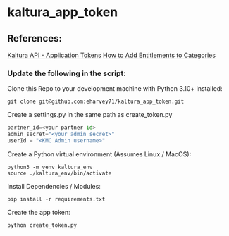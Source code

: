 # kaltura_app_token

## References:
[Kaltura API - Application Tokens](https://developer.kaltura.com/api-docs/VPaaS-API-Getting-Started/application-tokens.html)
[How to Add Entitlements to Categories](https://knowledge.kaltura.com/help/how-to-add-entitlements-to-categories---kmc)

### Update the following in the script:


Clone this Repo to your development machine with Python 3.10+ installed:
```
git clone git@github.com:eharvey71/kaltura_app_token.git
```

Create a settings.py in the same path as create_token.py
```python
partner_id=<your partner id>
admin_secret="<your admin secret>"
userId = "<KMC Admin username>"
```

Create a Python virtual environment (Assumes Linux / MacOS):
```
python3 -m venv kaltura_env
source ./kaltura_env/bin/activate
```

Install Dependencies / Modules:
```
pip install -r requirements.txt
```

Create the app token:
```
python create_token.py
```